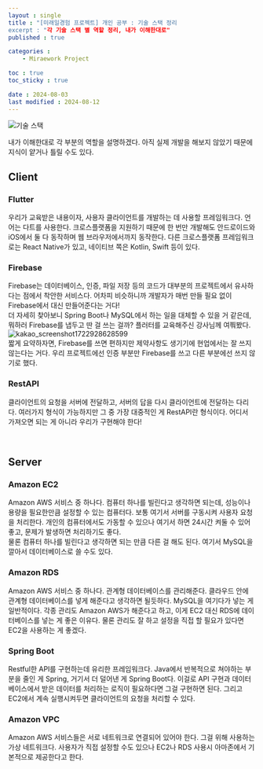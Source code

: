 ```yaml
---
layout : single
title : "[미래일경험 프로젝트] 개인 공부 : 기술 스택 정리
excerpt : "각 기술 스택 별 역할 정리, 내가 이해한대로"
published : true

categories : 
    - Miraework Project

toc : true
toc_sticky : true

date : 2024-08-03
last modified : 2024-08-12
---
```


![기술 스택](https://github.com/user-attachments/assets/4f9dd288-c18a-4dc4-9299-3b06946ff19b)  

내가 이해한대로 각 부분의 역할을 설명하겠다. 아직 실제 개발을 해보지 않았기 때문에 지식이 얕거나 틀릴 수도 있다.

## Client
### Flutter
우리가 교육받은 내용이자, 사용자 클라이언트를 개발하는 데 사용할 프레임워크다. 언어는 다트를 사용한다. 크로스플랫폼을 지원하기 때문에 한 번만 개발해도 안드로이드와 iOS에서 둘 다 동작하며 웹 브라우저에서까지 동작한다. 다른  크로스플랫폼 프레임워크로는 React Native가 있고, 네이티브 쪽은 Kotlin, Swift 등이 있다. 

### Firebase
Firebase는 데이터베이스, 인증, 파일 저장 등의 코드가 대부분의 프로젝트에서 유사하다는 점에서 착안한 서비스다. 어차피 비슷하니까 개발자가 매번 만들 필요 없이 Firebase에서 대신 만들어준다는 거다!  
더 자세히 찾아보니 Spring Boot나 MySQL에서 하는 일을 대체할 수 있을 거 같은데, 뭐하러 Firebase를 냅두고 딴 걸 쓰는 걸까? 플러터를 교육해주신 강사님께 여쭤봤다.
![kakao_screenshot1722928628599](https://github.com/user-attachments/assets/93aade0e-704a-4166-9996-58dc72409e45)  
짧게 요약하자면, Firebase를 쓰면 편하지만 제약사항도 생기기에 현업에서는 잘 쓰지 않는다는 거다. 우리 프로젝트에선 인증 부분만 Firebase를 쓰고 다른 부분에선 쓰지 않기로 했다.

### RestAPI
클라이언트의 요청을 서버에 전달하고, 서버의 답을 다시 클라이언트에 전달하는 다리다. 여러가지 형식이 가능하지만 그 중 가장 대중적인 게 RestAPI란 형식이다. 어디서 가져오면 되는 게 아니라 우리가 구현해야 한다!

<br>

## Server
### Amazon EC2
Amazon AWS 서비스 중 하나다. 컴퓨터 하나를 빌린다고 생각하면 되는데, 성능이나 용량을 필요한만큼 설정할 수 있는 컴퓨터다. 보통 여기서 서버를 구동시켜 사용자 요청을 처리한다. 개인의 컴퓨터에서도 가동할 수 있으나 여기서 하면 24시간 켜둘 수 있어 좋고, 문제가 발생하면 처리하기도 좋다.  
물론 컴퓨터 하나를 빌린다고 생각하면 되는 만큼 다른 걸 해도 된다. 여기서 MySQL을 깔아서 데이터베이스로 쓸 수도 있다.

### Amazon RDS
Amazon AWS 서비스 중 하나다. 관계형 데이터베이스를 관리해준다. 클라우드 안에 관계형 데이터베이스를 넣게 해준다고 생각하면 될듯하다. MySQL을 여기다가 넣는 게 일반적이다. 각종 관리도 Amazon AWS가 해준다고 하고, 이게 EC2 대신 RDS에 데이터베이스를 넣는 게 좋은 이유다. 물론 관리도 잘 하고 설정을 직접 할 필요가 있다면 EC2을 사용하는 게 좋겠다.

### Spring Boot
Restful한 API를 구현하는데 유리한 프레임워크다. Java에서 반복적으로 쳐야하는 부분을 줄인 게 Spring, 거기서 더 덜어낸 게 Spring Boot다. 이걸로 API 구현과 데이터베이스에서 받은 데이터를 처리하는 로직이 필요하다면 그걸 구현하면 된다. 그리고 EC2에서 계속 실행시켜두면 클라이언트의 요청을 처리할 수 있다.

### Amazon VPC
Amazon AWS 서비스들은 서로 네트워크로 연결되어 있어야 한다. 그걸 위해 사용하는 가상 네트워크다. 사용자가 직접 설정할 수도 있으나 EC2나 RDS 사용시 아마존에서 기본적으로 제공한다고 한다.